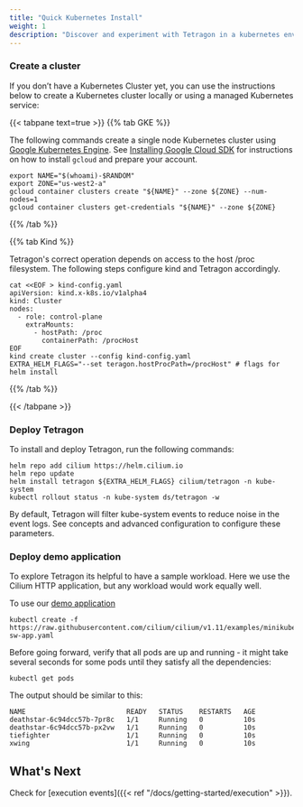 ```yaml
---
title: "Quick Kubernetes Install"
weight: 1
description: "Discover and experiment with Tetragon in a kubernetes environment"
---
```


### Create a cluster

If you don’t have a Kubernetes Cluster yet, you can use the instructions below
to create a Kubernetes cluster locally or using a managed Kubernetes service:

{{< tabpane text=true >}}
{{% tab GKE %}}

The following commands create a single node Kubernetes cluster using [Google
Kubernetes Engine](https://cloud.google.com/kubernetes-engine). See
[Installing Google Cloud SDK](https://cloud.google.com/sdk/install) for
instructions on how to install `gcloud` and prepare your account.

```shell-session
export NAME="$(whoami)-$RANDOM"
export ZONE="us-west2-a"
gcloud container clusters create "${NAME}" --zone ${ZONE} --num-nodes=1
gcloud container clusters get-credentials "${NAME}" --zone ${ZONE}
```
{{% /tab %}}

{{% tab Kind %}}

Tetragon's correct operation depends on access to the host /proc filesystem. The following steps configure kind and Tetragon accordingly.

```shell-session
cat <<EOF > kind-config.yaml
apiVersion: kind.x-k8s.io/v1alpha4
kind: Cluster
nodes:
  - role: control-plane
    extraMounts:
      - hostPath: /proc
        containerPath: /procHost
EOF
kind create cluster --config kind-config.yaml
EXTRA_HELM_FLAGS="--set teragon.hostProcPath=/procHost" # flags for helm install
```
{{% /tab %}}

{{< /tabpane >}}

### Deploy Tetragon

To install and deploy Tetragon, run the following commands:

```shell-session
helm repo add cilium https://helm.cilium.io
helm repo update
helm install tetragon ${EXTRA_HELM_FLAGS} cilium/tetragon -n kube-system
kubectl rollout status -n kube-system ds/tetragon -w
```

By default, Tetragon will filter kube-system events to reduce noise in the
event logs. See concepts and advanced configuration to configure these
parameters.

### Deploy demo application

To explore Tetragon its helpful to have a sample workload. Here we use the Cilium
HTTP application, but any workload would work equally well.

To use our [demo
application](https://docs.cilium.io/en/v1.11/gettingstarted/http/#deploy-the-demo-application)

```shell-session
kubectl create -f https://raw.githubusercontent.com/cilium/cilium/v1.11/examples/minikube/http-sw-app.yaml
```

Before going forward, verify that all pods are up and running - it might take
several seconds for some pods until they satisfy all the dependencies:

```shell-session
kubectl get pods
```

The output should be similar to this:

```
NAME                         READY   STATUS    RESTARTS   AGE
deathstar-6c94dcc57b-7pr8c   1/1     Running   0          10s
deathstar-6c94dcc57b-px2vw   1/1     Running   0          10s
tiefighter                   1/1     Running   0          10s
xwing                        1/1     Running   0          10s
```

## What's Next

Check for [execution events]({{< ref "/docs/getting-started/execution" >}}).
